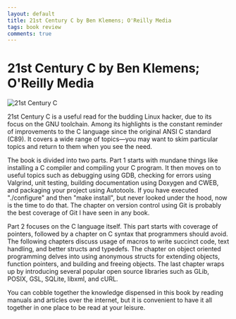 ```yaml
---
layout: default
title: 21st Century C by Ben Klemens; O'Reilly Media
tags: book review
comments: true
---
```

# 21st Century C by Ben Klemens; O'Reilly Media

![21st Century C](http://akamaicovers.oreilly.com/images/0636920025108/lrg.jpg)

21st Century C is a useful read for the budding Linux hacker, due to its focus on the GNU toolchain. Among its highlights is the constant reminder of improvements to the C language since the original ANSI C standard (C89). It covers a wide range of topics&mdash;you may want to skim particular topics and return to them when you see the need.

The book is divided into two parts. Part 1 starts with mundane things like installing a C compiler and compiling your C program. It then moves on to useful topics such as debugging using GDB, checking for errors using Valgrind, unit testing, building documentation using Doxygen and CWEB, and packaging your project using Autotools. If you have executed "./configure" and then "make install", but never looked under the hood, now is the time to do that. The chapter on version control using Git is probably the best coverage of Git I have seen in any book.

Part 2 focuses on the C language itself. This part starts with coverage of pointers, followed by a chapter on C syntax that programmers should avoid. The following chapters discuss usage of macros to write succinct code, text handling, and better structs and typedefs. The chapter on object oriented programming delves into using anonymous structs for extending objects, function pointers, and building and freeing objects. The last chapter wraps up by introducing several popular open source libraries such as GLib, POSIX, GSL, SQLite, libxml, and cURL.

You can cobble together the knowledge dispensed in this book by reading manuals and articles over the internet, but it is convenient to have it all together in one place to be read at your leisure.
